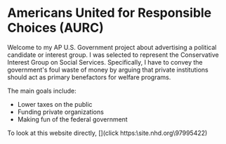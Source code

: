 # Americans United for Responsible Choices (AURC)

Welcome to my AP U.S. Government project about advertising a political candidate or interest group. I was selected to represent the Conservative Interest Group on Social Services. Specifically, I have to convey the government's foul waste of money by arguing that private institutions should act as primary benefactors for welfare programs.

The main goals include:
- Lower taxes on the public
- Funding private organizations
- Making fun of the federal government


To look at this website directly, [](click https:\\site.nhd.org\97995422)
